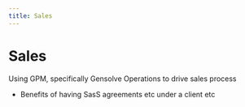 ```yaml
---
title: Sales
---
```


# Sales

Using GPM, specifically Gensolve Operations to drive sales process

- Benefits of having SasS agreements etc under a client etc

